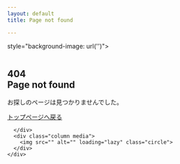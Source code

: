 ```yaml
---
layout: default
title: Page not found

---
```

<section class="block block-hero-2"

style="background-image: url('')">
  <div class="container">
    <div class="columns">
      <div class="column text">
        <h1><span class="light"><strong>404<br>Page not found</strong></span></h1>
        <p>お探しのページは見つかりませんでした。</p>
        <a class="button primary inverted" href="/index.html">トップページへ戻る</a>
        
      </div>
      <div class="column media">
        <img src="" alt="" loading="lazy" class="circle">
      </div>
    </div>
  </div>
</section>
